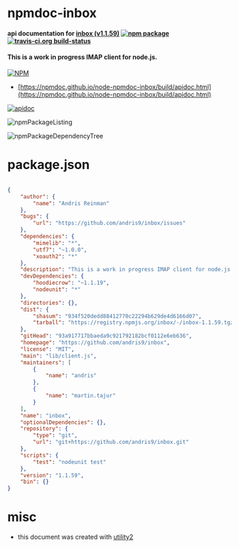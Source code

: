 # npmdoc-inbox

#### api documentation for  [inbox (v1.1.59)](https://github.com/andris9/inbox)  [![npm package](https://img.shields.io/npm/v/npmdoc-inbox.svg?style=flat-square)](https://www.npmjs.org/package/npmdoc-inbox) [![travis-ci.org build-status](https://api.travis-ci.org/npmdoc/node-npmdoc-inbox.svg)](https://travis-ci.org/npmdoc/node-npmdoc-inbox)

#### This is a work in progress IMAP client for node.js.

[![NPM](https://nodei.co/npm/inbox.png?downloads=true&downloadRank=true&stars=true)](https://www.npmjs.com/package/inbox)

- [https://npmdoc.github.io/node-npmdoc-inbox/build/apidoc.html](https://npmdoc.github.io/node-npmdoc-inbox/build/apidoc.html)

[![apidoc](https://npmdoc.github.io/node-npmdoc-inbox/build/screenCapture.buildCi.browser.%252Ftmp%252Fbuild%252Fapidoc.html.png)](https://npmdoc.github.io/node-npmdoc-inbox/build/apidoc.html)

![npmPackageListing](https://npmdoc.github.io/node-npmdoc-inbox/build/screenCapture.npmPackageListing.svg)

![npmPackageDependencyTree](https://npmdoc.github.io/node-npmdoc-inbox/build/screenCapture.npmPackageDependencyTree.svg)



# package.json

```json

{
    "author": {
        "name": "Andris Reinman"
    },
    "bugs": {
        "url": "https://github.com/andris9/inbox/issues"
    },
    "dependencies": {
        "mimelib": "*",
        "utf7": "~1.0.0",
        "xoauth2": "*"
    },
    "description": "This is a work in progress IMAP client for node.js.",
    "devDependencies": {
        "hoodiecrow": "~1.1.19",
        "nodeunit": "*"
    },
    "directories": {},
    "dist": {
        "shasum": "934f520dedd88412770c22294b629de4d6166d07",
        "tarball": "https://registry.npmjs.org/inbox/-/inbox-1.1.59.tgz"
    },
    "gitHead": "93a917717bbaeda9c921792182bcf0112e6eb636",
    "homepage": "https://github.com/andris9/inbox",
    "license": "MIT",
    "main": "lib/client.js",
    "maintainers": [
        {
            "name": "andris"
        },
        {
            "name": "martin.tajur"
        }
    ],
    "name": "inbox",
    "optionalDependencies": {},
    "repository": {
        "type": "git",
        "url": "git+https://github.com/andris9/inbox.git"
    },
    "scripts": {
        "test": "nodeunit test"
    },
    "version": "1.1.59",
    "bin": {}
}
```



# misc
- this document was created with [utility2](https://github.com/kaizhu256/node-utility2)
